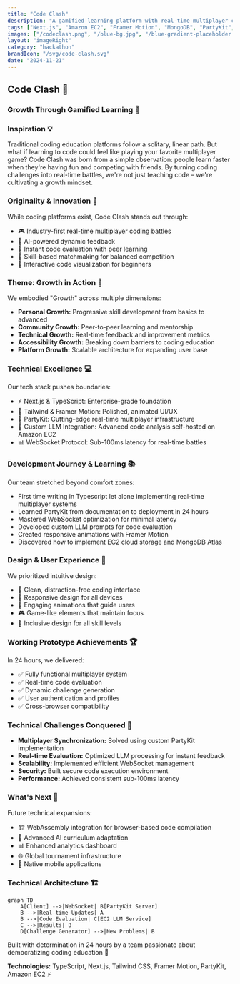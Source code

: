 ```yaml
---
title: "Code Clash"
description: "A gamified learning platform with real-time multiplayer coding battles."
tags: ["Next.js", "Amazon EC2", "Framer Motion", "MongoDB", "PartyKit", "Tailwind CSS", "TypeScript", "React"]
images: ["/codeclash.png", "/blue-bg.jpg", "/blue-gradient-placeholder.jpg"]
layout: "imageRight"
category: "hackathon"
brandIcon: "/svg/code-clash.svg"
date: "2024-11-21"
---
```


## Code Clash 🚀

### Growth Through Gamified Learning 🌱

### Inspiration 💡
Traditional coding education platforms follow a solitary, linear path. But what if learning to code could feel like playing your favorite multiplayer game? Code Clash was born from a simple observation: people learn faster when they're having fun and competing with friends. By turning coding challenges into real-time battles, we're not just teaching code – we're cultivating a growth mindset.

### Originality & Innovation 🎯
While coding platforms exist, Code Clash stands out through:

- 🎮 Industry-first real-time multiplayer coding battles
- 🤖 AI-powered dynamic feedback
- 🔄 Instant code evaluation with peer learning
- 🌟 Skill-based matchmaking for balanced competition
- 💫 Interactive code visualization for beginners

### Theme: Growth in Action 🌱
We embodied "Growth" across multiple dimensions:

- **Personal Growth:** Progressive skill development from basics to advanced
- **Community Growth:** Peer-to-peer learning and mentorship
- **Technical Growth:** Real-time feedback and improvement metrics
- **Accessibility Growth:** Breaking down barriers to coding education
- **Platform Growth:** Scalable architecture for expanding user base

### Technical Excellence 💻
Our tech stack pushes boundaries:

- ⚡ Next.js & TypeScript: Enterprise-grade foundation
- 🎨 Tailwind & Framer Motion: Polished, animated UI/UX
- 🔗 PartyKit: Cutting-edge real-time multiplayer infrastructure
- 🧠 Custom LLM Integration: Advanced code analysis self-hosted on Amazon EC2
- 📊 WebSocket Protocol: Sub-100ms latency for real-time battles

### Development Journey & Learning 📚
Our team stretched beyond comfort zones:

- First time writing in Typescript let alone implementing real-time multiplayer systems
- Learned PartyKit from documentation to deployment in 24 hours
- Mastered WebSocket optimization for minimal latency
- Developed custom LLM prompts for code evaluation
- Created responsive animations with Framer Motion
- Discovered how to implement EC2 cloud storage and MongoDB Atlas

### Design & User Experience 🎨
We prioritized intuitive design:

- 🎯 Clean, distraction-free coding interface
- 📱 Responsive design for all devices
- 🌈 Engaging animations that guide users
- 🎮 Game-like elements that maintain focus
- 👥 Inclusive design for all skill levels

### Working Prototype Achievements 🏆
In 24 hours, we delivered:

- ✅ Fully functional multiplayer system
- ✅ Real-time code evaluation
- ✅ Dynamic challenge generation
- ✅ User authentication and profiles
- ✅ Cross-browser compatibility

### Technical Challenges Conquered 💪
- **Multiplayer Synchronization:** Solved using custom PartyKit implementation
- **Real-time Evaluation:** Optimized LLM processing for instant feedback
- **Scalability:** Implemented efficient WebSocket management
- **Security:** Built secure code execution environment
- **Performance:** Achieved consistent sub-100ms latency

### What's Next 🎯
Future technical expansions:

- 🏗️ WebAssembly integration for browser-based code compilation
- 🤖 Advanced AI curriculum adaptation
- 📊 Enhanced analytics dashboard
- 🌐 Global tournament infrastructure
- 📱 Native mobile applications

### Technical Architecture 🏗️
```mermaid
graph TD
    A[Client] -->|WebSocket| B[PartyKit Server]
    B -->|Real-time Updates| A
    B -->|Code Evaluation| C[EC2 LLM Service]
    C -->|Results| B
    D[Challenge Generator] -->|New Problems| B
```

Built with determination in 24 hours by a team passionate about democratizing coding education 💖

**Technologies:** TypeScript, Next.js, Tailwind CSS, Framer Motion, PartyKit, Amazon EC2 ⚡
